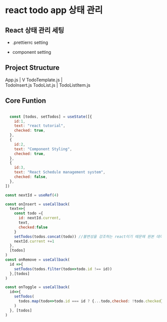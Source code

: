 # react todo app 상태 관리

## React 상태 관리 세팅

- .prettierrc setting

- component setting

## Project Structure

App.js
|
V
TodoTemplate.js
|               \
TodoInsert.js TodoList.js
                    |
                    TodoListItem.js


## Core Funtion

```javascript

  const [todos, setTodos] = useState([{
    id:1,
    text: "react tutorial",
    checked: true,
  },
  {
    id:2,
    text: "Component Styling",
    checked: true,
  },
  {
    id:3,
    text: "React Schedule management system",
    checked: false,
  },
])

const nextId = useRef(4)

const onInsert = useCallback(
  text=>{
    const todo ={
      id: nextId.current,
      text,
      checked:false
    }
    setTodos(todos.concat(todo)) //불변성을 강조하는 react이기 때문에 원본 데이터에 변경을 가하지 않는 concat을 사용한다.
    nextId.current +=1
  },
  [todos]
)
const onRemove = useCallback(
  id =>{
    setTodos(todos.filter(todo=>todo.id !== id))
  },[todos]
)

const onToggle = useCallback(
  id=>{
    setTodos(
      todos.map(todo=>todo.id === id ? {...todo,checked: !todo.checked}: todo)
    )
  }, [todos]
)

```